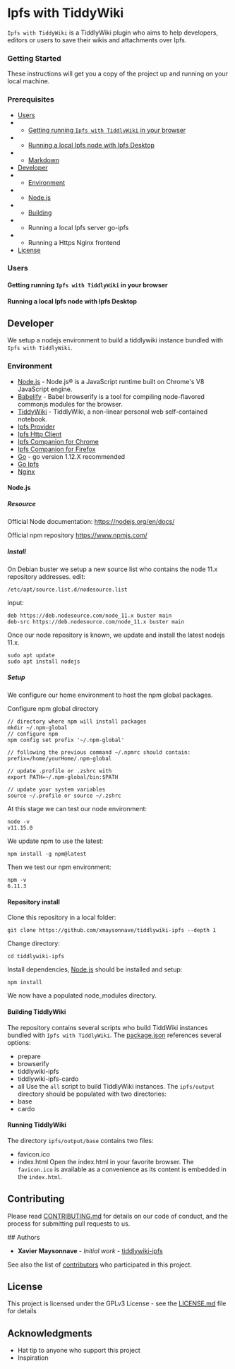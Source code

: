 # Ipfs with TiddyWiki
<a name="tiddlywiki-ipfs"/>

```Ipfs with TiddyWiki``` is a TiddlyWiki plugin who aims to help developers, editors or users to save their wikis and attachments over Ipfs.

### Getting Started
<a name="getting-started"/>

These instructions will get you a copy of the project up and running on your local machine.


### Prerequisites
<a name="pre-requisites"/>

* [Users](#users)
* * [Getting running `Ipfs with TiddlyWiki` in your browser](#running-browser)
* * [Running a local Ipfs node with Ipfs Desktop](#ipfs-desktop)
* * [Markdown](https://github.com/adam-p/markdown-here/wiki/Markdown-Cheatsheet)
* [Developer](#developer)
* * [Environment](#developer-environment)
* * [Node.js](#developer-nodejs)
* * [Building](#developer-building)
* * Running a local Ipfs server go-ipfs
* * Running a Https Nginx frontend
* [License](#license)

### Users
<a name="users"/>


#### Getting running ```Ipfs with TiddlyWiki``` in your browser
<a name="running-browser"/>


#### Running a local Ipfs node with Ipfs Desktop
<a name="ipfs-desktop"/>


## Developer
<a name="developer"/>

We setup a nodejs environment to build a tiddlywiki instance bundled with `Ipfs with TiddlyWiki`.

### Environment
<a name="developer-environment"/>

* [Node.js](#nodejs) - Node.js® is a JavaScript runtime built on Chrome's V8 JavaScript engine.
* [Babelify](https://www.npmjs.com/package/babelify) - Babel browserify is a tool for compiling node-flavored commonjs modules for the browser.
* [TiddyWiki](https://www.npmjs.com/package/tiddlywiki) -  TiddlyWiki, a non-linear personal web self-contained notebook.
* [Ipfs Provider](https://github.com/ipfs-shipyard/ipfs-provider)
* [Ipfs Http Client](https://github.com/ipfs/js-ipfs-http-client)
* [Ipfs Companion for Chrome](https://chrome.google.com/webstore/detail/ipfs-companion/nibjojkomfdiaoajekhjakgkdhaomnch)
* [Ipfs Companion for Firefox](https://addons.mozilla.org/fr/firefox/addon/ipfs-companion/)
* [Go](https://golang.org/) - go version 1.12.X recommended
* [Go Ipfs](https://github.com/ipfs/go-ipfs)
* [Nginx](http://nginx.org/)


#### Node.js
<a name="developer-nodejs"/>


##### Resource
<a name="developer-nodejs-resource"/>

Official Node documentation:
https://nodejs.org/en/docs/

Official npm repository
https://www.npmjs.com/


##### Install
<a name="developer-nodejs-install"/>

On Debian buster we setup a new source list who contains the node 11.x repository addresses.
edit:
```
/etc/apt/source.list.d/nodesource.list
```
input:
```
deb https://deb.nodesource.com/node_11.x buster main
deb-src https://deb.nodesource.com/node_11.x buster main
```
Once our node repository is known, we update and install the latest nodejs 11.x.
```
sudo apt update
sudo apt install nodejs
```


##### Setup
<a name="developer-nodejs-setup"/>

We configure our home environment to host the npm global packages.

Configure npm global directory
```
// directory where npm will install packages
mkdir ~/.npm-global
// configure npm
npm config set prefix '~/.npm-global'

// following the previous command ~/.npmrc should contain:
prefix=/home/yourHome/.npm-global

// update .profile or .zshrc with
export PATH=~/.npm-global/bin:$PATH

// update your system variables
source ~/.profile or source ~/.zshrc
```

At this stage we can test our node environment:
```
node -v
v11.15.0
```

We update npm to use the latest:
```
npm install -g npm@latest
```
Then we test our npm environment:
```
npm -v
6.11.3
```


#### Repository install
<a name="developer-repository-install"/>

Clone this repository in a local folder:
```
git clone https://github.com/xmaysonnave/tiddlywiki-ipfs --depth 1
```
Change directory:
```
cd tiddlywiki-ipfs
```
Install dependencies, [Node.js](#nodejs) should be installed and setup:
```
npm install
```
We now have a populated node_modules directory.


#### Building TiddlyWiki
<a name="developer-building-tiddlywiki"/>

The repository contains several scripts who build TiddWiki instances bundled with `Ipfs with TiddlyWiki`.
The [package.json](https://github.com/xmaysonnave/tiddlywiki-ipfs/blob/master/package.json) references several options:
* prepare
* browserify
* tiddlywiki-ipfs
* tiddlywiki-ipfs-cardo
* all
Use the `all` script to build TiddlyWiki instances.
The `ipfs/output` directory should be populated with two directories:
* base
* cardo

#### Running TiddlyWiki
<a name="developer-running"/>

The directory `ipfs/output/base` contains two files:
* favicon.ico
* index.html
Open the index.html in your favorite browser.
The `favicon.ico` is available as a convenience as its content is embedded in the `index.html`.

## Contributing
<a name="contributing"/>

Please read [CONTRIBUTING.md](CONTRIBUTING.md) for details on our code of conduct, and the process for submitting pull requests to us.

<a name="authors"/>## Authors

* **Xavier Maysonnave** - *Initial work* - [tiddlywiki-ipfs](https://github.com/xmaysonnave/tiddlywiki-ipfs)

See also the list of [contributors](https://github.com/xmaysonnave/tiddlywiki-ipfs/contributors) who participated in this project.


## License
<a name="license"/>

This project is licensed under the GPLv3 License - see the [LICENSE.md](LICENSE.md) file for details


## Acknowledgments
<a name="acknowledgment"/>

* Hat tip to anyone who support this project
* Inspiration
